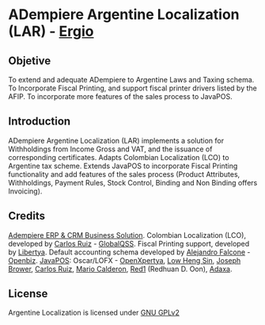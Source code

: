 ADempiere Argentine Localization (LAR) -  [Ergio]
===============================================
 
 
Objetive
---------
To extend and adequate ADempiere to Argentine Laws and Taxing schema. To Incorporate Fiscal Printing, and support fiscal printer drivers listed by the AFIP. To incorporate more features of the sales process to JavaPOS.  
 
 
Introduction
------------
ADempiere Argentine Localization (LAR) implements a solution for Withholdings from Income Gross and VAT, and the issuance of corresponding certificates.
Adapts Colombian Localization (LCO) to Argentine tax scheme.
Extends JavaPOS to incorporate Fiscal Printing functionality and add features of the sales process (Product Attributes, Withholdings, Payment Rules, Stock Control, Binding and Non Binding offers Invoicing).
 
Credits
---------
[Adempiere ERP & CRM Business Solution].
Colombian Localization (LCO), developed by [Carlos Ruiz] - [GlobalQSS].
Fiscal Printing support, developed by [Libertya].
Default accounting schema developed by [Alejandro Falcone] - [Openbiz].
[JavaPOS]: Oscar/LOFX - [OpenXpertya], [Low Heng Sin], [Joseph Brower], [Carlos Ruiz], [Mario Calderon], [Red1] (Redhuan D. Oon), [Adaxa].
 
 
License
-------
Argentine Localization is licensed under [GNU GPLv2]



[GNU GPLv2]: http://www.gnu.org/licenses/gpl-2.0.html
[Adempiere ERP & CRM Business Solution]: http://www.adempiere.org
[GlobalQSS]: http://globalqss.com/portal/index.php?lang=es
[Libertya]:  http://www.libertya.org
[Openbiz]: http://openbiz.com.ar
[Adaxa]: http://www.adaxa.com/
[Red1]: http://www.adempiere.com/User:Red1
[JavaPOS]: http://www.adempiere.com/Java_POS
[OpenXpertya]: http://www.openxpertya.org/
[Low Heng Sin]: http://www.adempiere.com/User:Hengsin
[Carlos Ruiz]: http://www.adempiere.com/User:CarlosRuiz
[Mario Calderon]: http://www.adempiere.com/User:Mar_cal_westf
[Alejandro Falcone]: http://www.adempiere.com/User:Afalcone
[Joseph Brower]: http://www.adempiere.com/User:Joseph.brower
[Ergio]: http://www.ergio.com.ar
